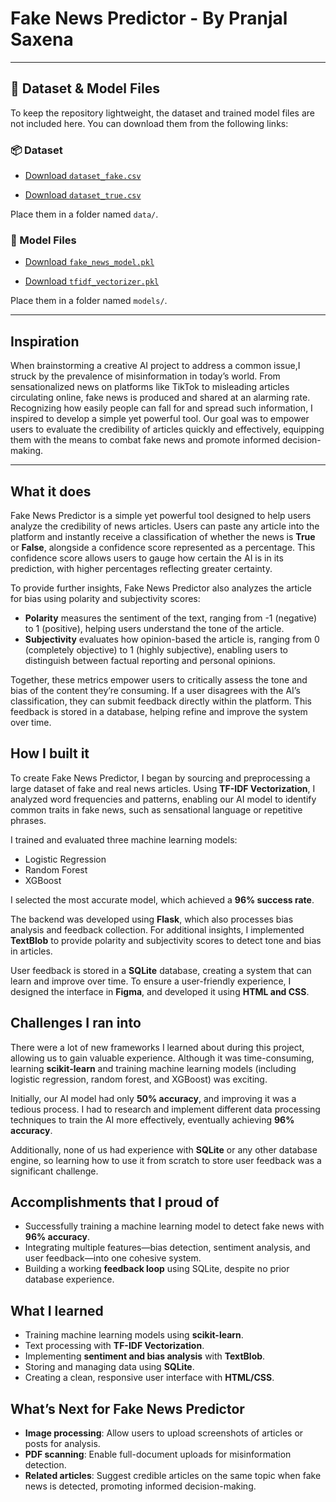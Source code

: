 # Fake News Predictor - By Pranjal Saxena

---

## 📁 Dataset & Model Files

To keep the repository lightweight, the dataset and trained model files are not included here. You can download them from the following links:

### 📦 Dataset
- [Download `dataset_fake.csv`](https://drive.google.com/file/d/1TixgK-_oSp3Gk61OQLJXnLRNcH5LqZ9y/view?usp=drive_link)

- [Download `dataset_true.csv`](https://drive.google.com/file/d/1DV6TkJA4uOGEluNBHedQDx0tieZ_HIlw/view?usp=drive_link)

Place them in a folder named `data/`.


### 🤖 Model Files
- [Download `fake_news_model.pkl`](https://drive.google.com/file/d/1cRFs3CsSPgtbI2hkohLee6sLt9Lu0IxT/view?usp=drive_link)

- [Download `tfidf_vectorizer.pkl`](https://drive.google.com/file/d/1XL4VGVe26aQSE4qNXnhPm27CfGDOzhk8/view?usp=drive_link)

Place them in a folder named `models/`.

---

## **Inspiration**

When brainstorming a creative AI project to address a common issue,I struck by the prevalence of misinformation in today’s world. From sensationalized news on platforms like TikTok to misleading articles circulating online, fake news is produced and shared at an alarming rate. Recognizing how easily people can fall for and spread such information, I inspired to develop a simple yet powerful tool. Our goal was to empower users to evaluate the credibility of articles quickly and effectively, equipping them with the means to combat fake news and promote informed decision-making.

---
## **What it does**

Fake News Predictor is a simple yet powerful tool designed to help users analyze the credibility of news articles. Users can paste any article into the platform and instantly receive a classification of whether the news is **True** or **False**, alongside a confidence score represented as a percentage. This confidence score allows users to gauge how certain the AI is in its prediction, with higher percentages reflecting greater certainty. 

To provide further insights, Fake News Predictor also analyzes the article for bias using polarity and subjectivity scores:
- **Polarity** measures the sentiment of the text, ranging from -1 (negative) to 1 (positive), helping users understand the tone of the article.
- **Subjectivity** evaluates how opinion-based the article is, ranging from 0 (completely objective) to 1 (highly subjective), enabling users to distinguish between factual reporting and personal opinions.

Together, these metrics empower users to critically assess the tone and bias of the content they’re consuming. If a user disagrees with the AI’s classification, they can submit feedback directly within the platform. This feedback is stored in a database, helping refine and improve the system over time.

## **How I built it**

To create Fake News Predictor, I began by sourcing and preprocessing a large dataset of fake and real news articles. Using **TF-IDF Vectorization**, I analyzed word frequencies and patterns, enabling our AI model to identify common traits in fake news, such as sensational language or repetitive phrases.

I trained and evaluated three machine learning models:
- Logistic Regression
- Random Forest
- XGBoost

I selected the most accurate model, which achieved a **96% success rate**.

The backend was developed using **Flask**, which also processes bias analysis and feedback collection. For additional insights, I implemented **TextBlob** to provide polarity and subjectivity scores to detect tone and bias in articles.

User feedback is stored in a **SQLite** database, creating a system that can learn and improve over time. To ensure a user-friendly experience, I designed the interface in **Figma**, and developed it using **HTML and CSS**.

## **Challenges I ran into**

There were a lot of new frameworks I learned about during this project, allowing us to gain valuable experience. Although it was time-consuming, learning **scikit-learn** and training machine learning models (including logistic regression, random forest, and XGBoost) was exciting.

Initially, our AI model had only **50% accuracy**, and improving it was a tedious process. I had to research and implement different data processing techniques to train the AI more effectively, eventually achieving **96% accuracy**.

Additionally, none of us had experience with **SQLite** or any other database engine, so learning how to use it from scratch to store user feedback was a significant challenge.

## **Accomplishments that I proud of**

- Successfully training a machine learning model to detect fake news with **96% accuracy**.
- Integrating multiple features—bias detection, sentiment analysis, and user feedback—into one cohesive system.
- Building a working **feedback loop** using SQLite, despite no prior database experience.

## **What I learned**

- Training machine learning models using **scikit-learn**.
- Text processing with **TF-IDF Vectorization**.
- Implementing **sentiment and bias analysis** with **TextBlob**.
- Storing and managing data using **SQLite**.
- Creating a clean, responsive user interface with **HTML/CSS**.

## **What’s Next for Fake News Predictor**

- **Image processing**: Allow users to upload screenshots of articles or posts for analysis.
- **PDF scanning**: Enable full-document uploads for misinformation detection.
- **Related articles**: Suggest credible articles on the same topic when fake news is detected, promoting informed decision-making.

